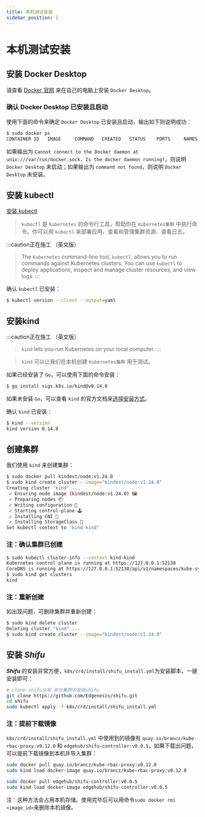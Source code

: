 ```yaml
---
title: 本机测试安装
sidebar_position: 1
---
```


# 本机测试安装

## 安装 Docker Desktop

请查看 [Docker 官网](https://www.docker.com) 来在自己的电脑上安装 `Docker Desktop`。

### 确认 Docker Desktop 已安装且启动

使用下面的命令来确定 `Docker Desktop` 已安装且启动，输出如下则说明成功：

```bash
$ sudo docker ps
CONTAINER ID   IMAGE     COMMAND   CREATED   STATUS    PORTS     NAMES
```

如果输出为 `Cannot connect to the Docker daemon at unix:///var/run/docker.sock. Is the docker daemon running?`，则说明 `Docker Desktop` 未启动；如果输出为 `command not found`，则说明 `Docker Desktop` 未安装。

## 安装 kubectl

[安装 kubectl](https://kubernetes.io/docs/tasks/tools/)

> `kubectl` 是 `Kubernetes` 的命令行工具，帮助你在 `Kubernetes集群` 中执行命令。你可以用 `kubectl` 来部署应用、查看和管理集群资源、查看日志。

:::caution正在施工
（英文版）

> The `Kubernetes` command-line tool, `kubectl`, allows you to run commands against Kubernetes clusters. You can use `kubectl` to deploy applications, inspect and manage cluster resources, and view logs.
:::

确认 `kubectl` 已安装：

```bash
$ kubectl version --client --output=yaml
```

## 安装kind

:::caution正在施工
（英文版）

> `kind` lets you run Kubernetes on your local computer.
:::

> `kind` 可以让我们在本机创建 `Kubernetes集群` 用于测试。

如果已经安装了 `Go`，可以使用下面的命令安装：

```bash
$ go install sigs.k8s.io/kind@v0.14.0
```

如果未安装 `Go`，可以查看 `kind` 的官方文档来[选择安装方式](https://kind.sigs.k8s.io/docs/user/quick-start#installation)。

确认 `kind` 已安装：

```bash
$ kind --version
kind version 0.14.0
```

## 创建集群

我们使用 `kind` 来创建集群：

```bash
$ sudo docker pull kindest/node:v1.24.0
$ sudo kind create cluster --image="kindest/node:v1.24.0"
Creating cluster "kind" ...
 ✓ Ensuring node image (kindest/node:v1.24.0) 🖼
 ✓ Preparing nodes 📦
 ✓ Writing configuration 📜
 ✓ Starting control-plane 🕹️
 ✓ Installing CNI 🔌
 ✓ Installing StorageClass 💾
Set kubectl context to "kind-kind"
```

### 注：确认集群已创建

```bash
$ sudo kubectl cluster-info --context kind-kind
Kubernetes control plane is running at https://127.0.0.1:52138
CoreDNS is running at https://127.0.0.1:52138/api/v1/namespaces/kube-system/services/kube-dns:dns/proxy
$ sudo kind get clusters
kind
```

### 注：重新创建

如出现问题，可删除集群并重新创建：

```bash
$ sudo kind delete cluster
Deleting cluster "kind" ...
$ sudo kind create cluster --image="kindest/node:v1.24.0"
```

## 安装 ***Shifu***

***Shifu*** 的安装非常方便，`k8s/crd/install/shifu_install.yml`为安装脚本，一键安装即可：

```bash
# clone shifu仓库 并在集群中安装shifu
git clone https://github.com/Edgenesis/shifu.git
cd shifu
sudo kubectl apply -f k8s/crd/install/shifu_install.yml
```

### 注：提前下载镜像

`k8s/crd/install/shifu_install.yml` 中使用到的镜像有 `quay.io/brancz/kube-rbac-proxy:v0.12.0` 和 `edgehub/shifu-controller:v0.0.5`，如果下载出问题，可以提前下载镜像到本机并导入集群：

```bash
sudo docker pull quay.io/brancz/kube-rbac-proxy:v0.12.0
sudo kind load docker-image quay.io/brancz/kube-rbac-proxy:v0.12.0

sudo docker pull edgehub/shifu-controller:v0.0.5
sudo kind load docker-image edgehub/shifu-controller:v0.0.5
```

注：这种方法会占用本机存储。使用完毕后可以用命令`sudo docker rmi <image_id>`来删除本机镜像。
